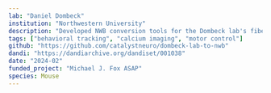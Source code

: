 ```yaml
---
lab: "Daniel Dombeck"
institution: "Northwestern University"
description: "Developed NWB conversion tools for the Dombeck lab's fiber photometry datasets studying dopamine neuron subtypes. The conversion pipeline handles multi-modal data including GCaMP6f calcium signals, behavioral measurements, and genetic subtype information from the substantia nigra and striatum during reward and movement tasks."
tags: ["behavioral tracking", "calcium imaging", "motor control"]
github: "https://github.com/catalystneuro/dombeck-lab-to-nwb"
dandi: "https://dandiarchive.org/dandiset/001038"
date: "2024-02"
funded_project: "Michael J. Fox ASAP"
species: Mouse
---
```

